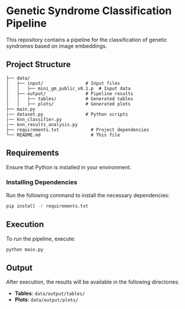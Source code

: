 # Genetic Syndrome Classification Pipeline

This repository contains a pipeline for the classification of genetic syndromes based on image embeddings.

## Project Structure

```
├── data/
│   ├── input/                # Input files
│   │   ├── mini_gm_public_v0.1.p  # Input data
│   ├── output/               # Pipeline results
│   │   ├── tables/           # Generated tables
│   │   ├── plots/            # Generated plots
├── main.py                    
|── dataset.py                # Python scripts
|── knn_classifier.py
|── knn_results_analysis.py                
├── requirements.txt            # Project dependencies
└── README.md                   # This file
```

## Requirements

Ensure that Python is installed in your environment.

### Installing Dependencies

Run the following command to install the necessary dependencies:

```sh
pip install -r requirements.txt
```

## Execution

To run the pipeline, execute:

```sh
python main.py
```

## Output

After execution, the results will be available in the following directories:
- **Tables**: `data/output/tables/`
- **Plots**: `data/output/plots/`



